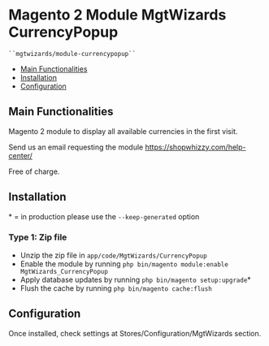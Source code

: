 # Magento 2 Module MgtWizards CurrencyPopup

    ``mgtwizards/module-currencypopup``

-   [Main Functionalities](#markdown-header-main-functionalities)
-   [Installation](#markdown-header-installation)
-   [Configuration](#markdown-header-configuration)

## Main Functionalities

Magento 2 module to display all available currencies in the first visit.

Send us an email requesting the module https://shopwhizzy.com/help-center/

Free of charge.

## Installation

\* = in production please use the `--keep-generated` option

### Type 1: Zip file

-   Unzip the zip file in `app/code/MgtWizards/CurrencyPopup`
-   Enable the module by running `php bin/magento module:enable MgtWizards_CurrencyPopup`
-   Apply database updates by running `php bin/magento setup:upgrade`\*
-   Flush the cache by running `php bin/magento cache:flush`

## Configuration

Once installed, check settings at Stores/Configuration/MgtWizards section.
